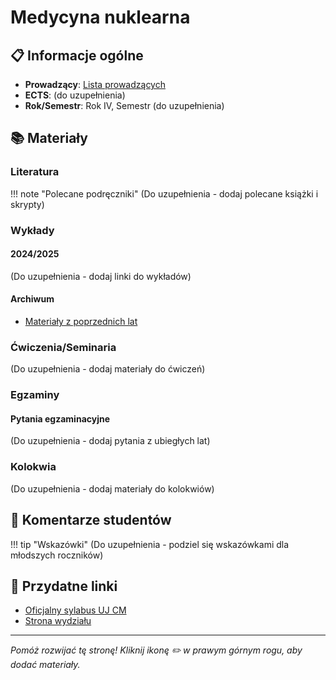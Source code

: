 # Medycyna nuklearna

## 📋 Informacje ogólne

- **Prowadzący**: [Lista prowadzących](../prowadzacy/index.md)
- **ECTS**: (do uzupełnienia)
- **Rok/Semestr**: Rok IV, Semestr (do uzupełnienia)

## 📚 Materiały

### Literatura

!!! note "Polecane podręczniki"
    (Do uzupełnienia - dodaj polecane książki i skrypty)

### Wykłady

#### 2024/2025
(Do uzupełnienia - dodaj linki do wykładów)

#### Archiwum
- [Materiały z poprzednich lat](https://drive.google.com/drive/folders/1SpFEsQDlYYFfqb4o5AEM0aGhNiRsWlTN)

### Ćwiczenia/Seminaria

(Do uzupełnienia - dodaj materiały do ćwiczeń)

### Egzaminy

#### Pytania egzaminacyjne
(Do uzupełnienia - dodaj pytania z ubiegłych lat)

### Kolokwia

(Do uzupełnienia - dodaj materiały do kolokwiów)

## 💬 Komentarze studentów

!!! tip "Wskazówki"
    (Do uzupełnienia - podziel się wskazówkami dla młodszych roczników)

## 🔗 Przydatne linki

- [Oficjalny sylabus UJ CM](https://sylabus.cm-uj.krakow.pl/pl/7/1/7/1/1)
- [Strona wydziału](https://wl.cm.uj.edu.pl/)

---

*Pomóż rozwijać tę stronę! Kliknij ikonę ✏️ w prawym górnym rogu, aby dodać materiały.*
